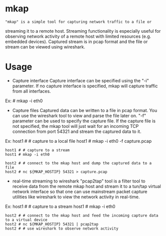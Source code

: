 mkap
====
	"mkap" is a simple tool for capturing network traffic to a file or
streaming it to a remote host. Streaming functionality is especially
useful for observing network activity of a remote host with limited
resources (e.g. embedded devices). 
	Captured stream is in pcap format and the file or stream
can be viewed using wireshark.

Usage
=======
 * Capture interface
	Capture interface can be specified using the "-i" parameter.
If no capture interface is specified, mkap will capture traffic from
all interfaces.

Ex:
	# mkap -i eth0

 * Capture files
	Captured data can be written to a file in pcap format. You can
use the wireshark tool to view and parse the file later on. "-f" parameter
can be used to specify the capture file. If the capture file is not specified,
the mkap tool will just wait for an incoming TCP connection from port 54321
and stream the captured data to it.

Ex:
	host1 # # capture to a local file
	host1 # mkap -i eth0 -f capture.pcap

	host1 # # capture to a stream
	host1 # mkap -i eth0

	host2 # # connect to the mkap host and dump the captured data to a file
	host2 # nc ${MKAP_HOSTIP} 54321 > capture.pcap

 * real-time streaming to wireshark
	"pcap2tap" tool is a filter tool to receive data from the remote
mkap host and stream it to a tun/tap virtual network interface so that one
can use mainstream packet capture utilities like wireshark to view the network
activity in real-time.

Ex:
	host1 # # capture to a stream
	host1 # mkap -i eth0

	host2 # # connect to the mkap host and feed the incoming capture data to a virtual device
	host2 # nc ${MKAP_HOSTIP} 54321 | pcap2tap
	host2 # # use wireshark to observe network activity


